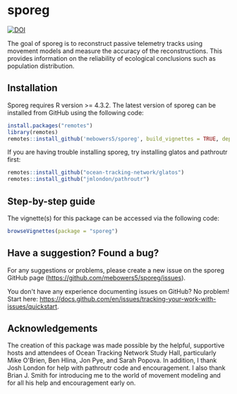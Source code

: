 # sporeg

<!-- badges: start -->

[![DOI](https://zenodo.org/badge/DOI/10.5281/zenodo.10198495.svg)](https://doi.org/10.5281/zenodo.10198495)

<!-- badges: end -->

The goal of sporeg is to reconstruct passive telemetry tracks using movement models and measure the accuracy of the reconstructions. This provides information on the reliability of ecological conclusions such as population distribution.

## Installation

Sporeg requires R version >= 4.3.2. The latest version of sporeg can be installed from GitHub using the following code:

``` r
install.packages("remotes")
library(remotes)
remotes::install_github('mebowers5/sporeg', build_vignettes = TRUE, dependencies = TRUE)
```

If you are having trouble installing sporeg, try installing glatos and pathroutr first:

``` r
remotes::install_github("ocean-tracking-network/glatos")
remotes::install_github("jmlondon/pathroutr") 
```

## Step-by-step guide

The vignette(s) for this package can be accessed via the following code:

``` r
browseVignettes(package = "sporeg")
```

## Have a suggestion? Found a bug?

For any suggestions or problems, please create a new issue on the sporeg GitHub page (<https://github.com/mebowers5/sporeg/issues>).

You don't have any experience documenting issues on GitHub? No problem! Start here: <https://docs.github.com/en/issues/tracking-your-work-with-issues/quickstart>.


## Acknowledgements
The creation of this package was made possible by the helpful, supportive hosts and attendees of Ocean Tracking Network Study Hall, particularly Mike O'Brien, Ben Hlina, Jon Pye, and Sarah Popova. In addition, I thank Josh London for help with pathroutr code and encouragement. I also thank Brian J. Smith for introducing me to the world of movement modeling and for all his help and encouragement early on.

